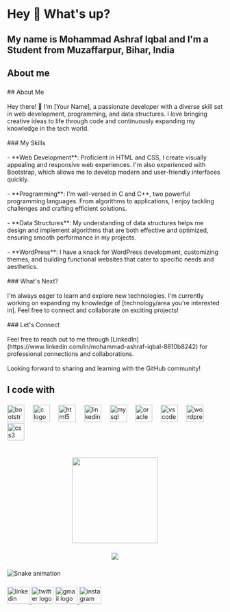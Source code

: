 <h1 align="left">Hey 👋 What's up?</h1>

###

<h2 align="left">My name is Mohammad Ashraf Iqbal and I'm a Student from Muzaffarpur, Bihar, India</h2>

###

<h2 align="left">About me</h2>

###

<p align="left">## About Me<br><br>Hey there! 👋 I'm [Your Name], a passionate developer with a diverse skill set in web development, programming, and data structures. I love bringing creative ideas to life through code and continuously expanding my knowledge in the tech world.<br><br>
### My Skills<br><br>- **Web Development**: Proficient in HTML and CSS, I create visually appealing and responsive web experiences. I'm also experienced with Bootstrap, which allows me to develop modern and user-friendly interfaces quickly.<br><br>- **Programming**: I'm well-versed in C and C++, two powerful programming languages. From algorithms to applications, I enjoy tackling challenges and crafting efficient solutions.<br><br>- **Data Structures**: My understanding of data structures helps me design and implement algorithms that are both effective and optimized, ensuring smooth performance in my projects.<br><br>- **WordPress**: I have a knack for WordPress development, customizing themes, and building functional websites that cater to specific needs and aesthetics.<br><br>
### What's Next?<br><br>I'm always eager to learn and explore new technologies. I'm currently working on expanding my knowledge of [technology/area you're interested in]. Feel free to connect and collaborate on exciting projects!<br><br>
### Let's Connect<br><br>Feel free to reach out to me through [LinkedIn](https://www.linkedin.com/in/mohammad-ashraf-iqbal-8810b8242) for professional connections and collaborations.<br><br>Looking forward to sharing and learning with the GitHub community!</p>

###

<h2 align="left">I code with</h2>

###

<div align="left">
  <img src="https://cdn.jsdelivr.net/gh/devicons/devicon/icons/bootstrap/bootstrap-original.svg" height="40" alt="bootstrap logo"  />
  <img width="12" />
  <img src="https://cdn.jsdelivr.net/gh/devicons/devicon/icons/c/c-original.svg" height="40" alt="c logo"  />
  <img width="12" />
  <img src="https://cdn.jsdelivr.net/gh/devicons/devicon/icons/html5/html5-original.svg" height="40" alt="html5 logo"  />
  <img width="12" />
  <img src="https://cdn.jsdelivr.net/gh/devicons/devicon/icons/linkedin/linkedin-original.svg" height="40" alt="linkedin logo"  />
  <img width="12" />
  <img src="https://cdn.jsdelivr.net/gh/devicons/devicon/icons/mysql/mysql-original.svg" height="40" alt="mysql logo"  />
  <img width="12" />
  <img src="https://cdn.jsdelivr.net/gh/devicons/devicon/icons/oracle/oracle-original.svg" height="40" alt="oracle logo"  />
  <img width="12" />
  <img src="https://cdn.jsdelivr.net/gh/devicons/devicon/icons/vscode/vscode-original.svg" height="40" alt="vscode logo"  />
  <img width="12" />
  <img src="https://cdn.jsdelivr.net/gh/devicons/devicon/icons/wordpress/wordpress-original.svg" height="40" alt="wordpress logo"  />
  <img width="12" />
  <img src="https://cdn.jsdelivr.net/gh/devicons/devicon/icons/css3/css3-original.svg" height="40" alt="css3 logo"  />
</div>

###

<br clear="both">

<div align="center">
  <img height="200" src="https://i.imgur.com/XWYqLlg.jpg"  />
</div>

###

<div align="center">
  <img src="https://profile-counter.glitch.me/MohammadAshrafIqbal/count.svg?"  />
</div>

###

<img src="https://raw.githubusercontent.com/MohammadAshrafIqbal/MohammadAshrafIqbal/output/snake.svg" alt="Snake animation" />

###

<div align="left">
  <a href="https://www.linkedin.com/in/mohammad-ashraf-iqbal-8810b8242" target="_blank">
    <img src="https://raw.githubusercontent.com/maurodesouza/profile-readme-generator/master/src/assets/icons/social/linkedin/default.svg" width="52" height="40" alt="linkedin logo"  />
  </a>
  <img src="https://raw.githubusercontent.com/maurodesouza/profile-readme-generator/master/src/assets/icons/social/twitter/default.svg" width="52" height="40" alt="twitter logo"  />
  <a href="mdashraffsiddique@gmail.com" target="_blank">
    <img src="https://raw.githubusercontent.com/maurodesouza/profile-readme-generator/master/src/assets/icons/social/gmail/default.svg" width="52" height="40" alt="gmail logo"  />
  </a>
  <img src="https://raw.githubusercontent.com/maurodesouza/profile-readme-generator/master/src/assets/icons/social/instagram/default.svg" width="52" height="40" alt="instagram logo"  />
</div>

###
